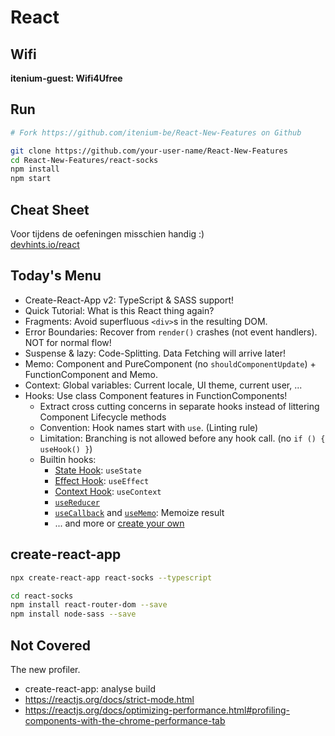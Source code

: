 React
=====

## Wifi

**itenium-guest: Wifi4Ufree**


## Run

```bash
# Fork https://github.com/itenium-be/React-New-Features on Github

git clone https://github.com/your-user-name/React-New-Features
cd React-New-Features/react-socks
npm install
npm start
```


## Cheat Sheet

Voor tijdens de oefeningen misschien handig :)  
[devhints.io/react](https://devhints.io/react)


## Today's Menu

- Create-React-App v2: TypeScript & SASS support!
- Quick Tutorial: What is this React thing again?
- Fragments: Avoid superfluous `<div>`s in the resulting DOM.
- Error Boundaries: Recover from `render()` crashes (not event handlers). NOT for normal flow!
- Suspense & lazy: Code-Splitting. Data Fetching will arrive later!
- Memo: Component and PureComponent (no `shouldComponentUpdate`) + FunctionComponent and Memo.
- Context: Global variables: Current locale, UI theme, current user, ...
- Hooks: Use class Component features in FunctionComponents!
    - Extract cross cutting concerns in separate hooks instead of littering Component Lifecycle methods
    - Convention: Hook names start with `use`. (Linting rule)
    - Limitation: Branching is not allowed before any hook call. (no `if () { useHook() }`)
    - Builtin hooks:
        - [State Hook](https://reactjs.org/docs/hooks-state.html): `useState`
        - [Effect Hook](https://reactjs.org/docs/hooks-effect.html): `useEffect`
        - [Context Hook](https://reactjs.org/docs/hooks-reference.html#usecontext): `useContext`
        - [`useReducer`](https://reactjs.org/docs/hooks-reference.html#usereducer)
        - [`useCallback`](https://reactjs.org/docs/hooks-reference.html#usecallback) and [`useMemo`](https://reactjs.org/docs/hooks-reference.html#usememo): Memoize result
        - ... and more or [create your own](https://reactjs.org/docs/hooks-custom.html)



## create-react-app

```bash
npx create-react-app react-socks --typescript

cd react-socks
npm install react-router-dom --save
npm install node-sass --save
```


## Not Covered

The new profiler.

- create-react-app: analyse build
- https://reactjs.org/docs/strict-mode.html
- https://reactjs.org/docs/optimizing-performance.html#profiling-components-with-the-chrome-performance-tab
